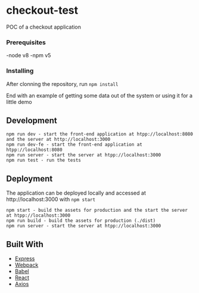 # checkout-test
POC of a checkout application

### Prerequisites

-node v8
-npm v5


### Installing

After clonning the repository, run `npm install`

End with an example of getting some data out of the system or using it for a little demo

## Development

```
npm run dev - start the front-end application at htpp://localhost:8080 and the server at http://localhost:3000
npm run dev-fe - start the front-end application at htpp://localhost:8080
npm run server - start the server at htpp://localhost:3000
npm run test - run the tests
```

## Deployment

The application can be deployed locally and accessed at http://localhost:3000 with `npm start`

```
npm start - build the assets for production and the start the server at htpp://localhost:3000
npm run build - build the assets for production (./dist)
npm run server - start the server at htpp://localhost:3000
```

## Built With

* [Express](https://github.com/expressjs/express)
* [Webpack](https://webpack.github.io/)
* [Babel](https://github.com/babel/babel)
* [React](https://github.com/facebook/react)
* [Axios](https://github.com/axios/axios)


